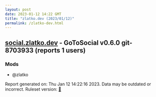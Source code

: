 ```yaml
---
layout: post
date: 2023-01-12 14:22 GMT
title: "zlatko.dev (2023/01/12)"
permalink: /zlatko-dev.html
---
```


## [social.zlatko.dev](https://social.zlatko.dev) - GoToSocial v0.6.0 git-8703933  (reports 1 users)

### Mods
 * @zlatko

Report generated on: Thu Jan 12 14:22:16 2023. Data may be outdated or incorrect.
Ruleset version: [🧁](/version-cupcake)
